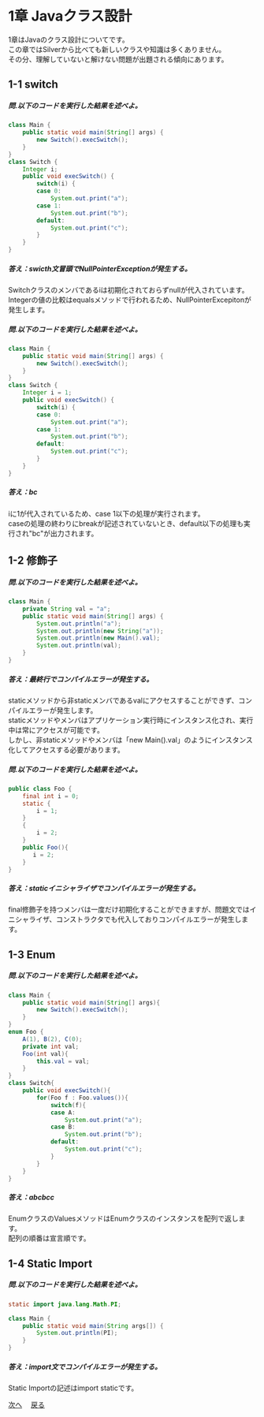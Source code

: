 # 1章 Javaクラス設計

1章はJavaのクラス設計についてです。  
この章ではSilverから比べても新しいクラスや知識は多くありません。  
その分、理解していないと解けない問題が出題される傾向にあります。  
## 1-1 switch
##### 問.以下のコードを実行した結果を述べよ。
```java
class Main {
    public static void main(String[] args) {
        new Switch().execSwitch();
    }
}
class Switch {
    Integer i;
    public void execSwitch() {
        switch(i) {
        case 0:
            System.out.print("a");
        case 1:
            System.out.print("b");
        default:
            System.out.print("c");
        }
    }
}
```  
##### 答え：swicth文冒頭でNullPointerExceptionが発生する。  

Switchクラスのメンバであるiは初期化されておらずnullが代入されています。  
Integerの値の比較はequalsメソッドで行われるため、NullPointerExcepitonが発生します。  
  
##### 問.以下のコードを実行した結果を述べよ。
```java
class Main {
    public static void main(String[] args) {
        new Switch().execSwitch();
    }
}
class Switch {
    Integer i = 1;
    public void execSwitch() {
        switch(i) {
        case 0:
            System.out.print("a");
        case 1:
            System.out.print("b");
        default:
            System.out.print("c");
        }
    }
}
```
##### 答え：bc  
  
iに1が代入されているため、case 1以下の処理が実行されます。  
caseの処理の終わりにbreakが記述されていないとき、default以下の処理も実行され"bc"が出力されます。  

## 1-2 修飾子
##### 問.以下のコードを実行した結果を述べよ。
```java
class Main {
    private String val = "a";
    public static void main(String[] args) {
        System.out.println("a");
        System.out.println(new String("a"));
        System.out.println(new Main().val);
        System.out.println(val);
    }
}
```  
##### 答え：最終行でコンパイルエラーが発生する。  
  
staticメソッドから非staticメンバであるvalにアクセスすることができず、コンパイルエラーが発生します。  
staticメソッドやメンバはアプリケーション実行時にインスタンス化され、実行中は常にアクセスが可能です。  
しかし、非staticメソッドやメンバは「new Main().val」のようにインスタンス化してアクセスする必要があります。  
  
##### 問.以下のコードを実行した結果を述べよ。
```java
public class Foo {
    final int i = 0;
    static {
        i = 1;
    }
    {
        i = 2;
    }
    public Foo(){
       i = 2;
    }
}
```
##### 答え：staticイニシャライザでコンパイルエラーが発生する。  
  
final修飾子を持つメンバは一度だけ初期化することができますが、問題文ではイニシャライザ、コンストラクタでも代入しておりコンパイルエラーが発生します。  

## 1-3 Enum
##### 問.以下のコードを実行した結果を述べよ。
```java
class Main {
    public static void main(String[] args){
        new Switch().execSwitch();
    }
}
enum Foo {
    A(1), B(2), C(0);
    private int val;
    Foo(int val){
        this.val = val;
    }
}
class Switch{
    public void execSwitch(){
        for(Foo f : Foo.values()){
            switch(f){
            case A:
                System.out.print("a");
            case B:
                System.out.print("b");
            default:
                System.out.print("c");
            }
        }
    }
}
```
##### 答え：abcbcc  
  
EnumクラスのValuesメソッドはEnumクラスのインスタンスを配列で返します。  
配列の順番は宣言順です。  

## 1-4 Static Import
##### 問.以下のコードを実行した結果を述べよ。
```java
static import java.lang.Math.PI;

class Main {
    public static void main(String args[]) {
        System.out.println(PI);
    }
}
```  
##### 答え：import文でコンパイルエラーが発生する。  
  
Static Importの記述はimport staticです。  

[次へ](https://github.com/sanotyan1202/JavaGold/blob/master/2_%E3%83%9D%E3%83%AA%E3%83%A2%E3%83%95%E3%82%A3%E3%82%BA%E3%83%A0.md)　
[戻る](https://github.com/sanotyan1202/JavaGold)
